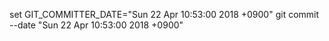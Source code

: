 set GIT_COMMITTER_DATE="Sun 22 Apr 10:53:00 2018 +0900" git commit --date "Sun 22 Apr 10:53:00 2018 +0900"